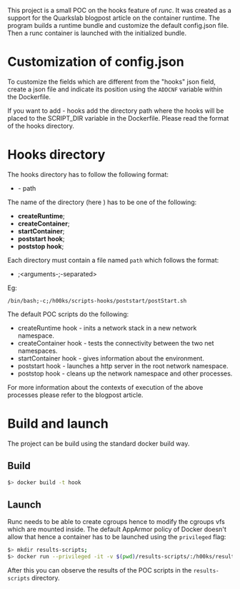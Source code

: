 This project is a small POC on the hooks feature of *runc*. It was created as a support for the Quarkslab blogpost article on the container runtime. 
The program builds a runtime bundle and customize the default config.json file. Then a runc container is launched with the initialized bundle. 


# Customization of config.json

To customize the fields which are different from the "hooks" json field, create a json file and indicate its position using the `ADDCNF` variable within the Dockerfile.

If you want to add - hooks add the directory path where the hooks will be placed to the SCRIPT_DIR variable in the Dockerfile. Please read the format of the hooks directory.

# Hooks directory
 The hooks directory has to follow the following format:
 - <type-of-hook>
    - path

The name of the directory (here <type-of-hook>) has to be one of the following:

- **createRuntime**;
- **createContainer**;
- **startContainer**;
- **poststart  hook**;
- **poststop hook**;


Each directory must contain a file named `path` which follows the format:
- <path-to-executable>;<arguments-;-separated>

Eg:
```text
/bin/bash;-c;/h00ks/scripts-hooks/poststart/postStart.sh
```
 
The default POC scripts do the following:
- createRuntime hook - inits a network stack in a new network namespace.
- createContainer hook - tests the connectivity between the two net namespaces.
- startContainer hook - gives information about the environment.
- poststart  hook - launches a http server in the root network namespace.
- poststop hook - cleans up the network namespace and other processes.


For more information about the contexts of execution of the above processes please refer to the blogpost article.

# Build and launch
The project can be build using the standard docker build way.

## Build
```bash
$> docker build -t hook
````
## Launch
Runc needs to be able to create cgroups hence to modify the cgroups vfs which are mounted inside. The default AppArmor policy of Docker doesn't allow that hence a container has to be launched using the `privileged` flag:

```bash
$> mkdir results-scripts;
$> docker run --privileged -it -v $(pwd)/results-scripts/:/h00ks/results-scripts hook
```
After this you can observe the results of the POC scripts in the `results-scripts` directory.



